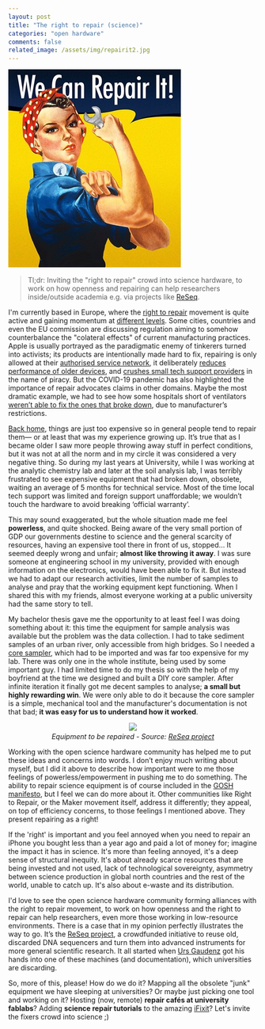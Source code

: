 ```yaml
---
layout: post
title: "The right to repair (science)"
categories: "open hardware"
comments: false
related_image: /assets/img/repairit2.jpg
---
```

<p align='left'>
<img src='/assets/img/repairit2.jpg'>
</p>

>Tl;dr: Inviting the "right to repair" crowd into science hardware, to work on how openness and repairing can help researchers inside/outside academia e.g. via projects like [ReSeq](https://reseq.hackteria.org/).


I'm currently based in Europe, where the [right to repair](https://repair.eu) movement is quite active and gaining momentum at [different levels](https://www.ifixit.com/News/35606/right-to-repair-is-gaining-ground-in-2020). Some cities, countries and even the EU commission are discussing regulation aiming to somehow counterbalance the "colateral effects" of current manufacturing practices. Apple is usually portrayed as the paradigmatic enemy of tinkerers turned into activists; its products are intentionally made hard to fix, repairing is only allowed at their [authorised service network](https://www.theverge.com/2020/2/6/21126970/apple-iphone-independent-repair-contract-search-audit), it deliberately [reduces performance of older devices](https://www.theverge.com/2017/12/20/16800058/apple-iphone-slow-fix-battery-life-capacity), and [crushes small tech support providers](https://repair.eu/news/apple-crushes-one-man-repair-shop/) in the name of piracy. But the COVID-19 pandemic has also highlighted the importance of repair advocates claims in other domains. Maybe the most dramatic example, we had to see how some hospitals short of ventilators [weren’t able to fix the ones that broke down](https://www.businessinsider.com/ventilator-manufacturers-dont-let-hospitals-fix-coronavirus-right-to-repair-2020-5?r=US&IR=T), due to manufacturer’s restrictions.

[Back home](https://en.wikipedia.org/wiki/Buenos_Aires), things are just too expensive so in general people tend to repair them— or at least that was my experience growing up. It’s true that as I became older I saw more people throwing away stuff in perfect conditions, but it was not at all the norm and in my circle it was considered a very negative thing. So during my last years at University, while I was working at the analytic chemistry lab and later at the soil analysis lab, I was terribly frustrated to see expensive equipment that had broken down, obsolete, waiting an average of 5 months for technical service. Most of the time local tech support was limited and foreign support unaffordable; we wouldn’t touch the hardware to avoid breaking ‘official warranty’. 

This may sound exaggerated, but the whole situation made me feel **powerless**, and quite shocked. Being aware of the very small portion of GDP our governments destine to science and the general scarcity of resources, having an expensive tool there in front of us, stopped... It seemed deeply wrong and unfair; **almost like throwing it away**. I was sure someone at engineering school in my university, provided with enough information on the electronics, would have been able to fix it. But instead we had to adapt our research activities, limit the number of samples to analyse and pray that the working equipment kept functioning. When I shared this with my friends, almost everyone working at a public university had the same story to tell.

My bachelor thesis gave me the opportunity to at least feel I was doing something about it: this time the equipment for sample analysis was available but the problem was the data collection. I had to take sediment samples of an urban river, only accessible from high bridges. So I needed a [core sampler](http://www.kc-denmark.dk/media/11625/13.030%20-%20Kajak%20sediment%20Sampler%20-%20Manual.pdf), which had to be imported and was far too expensive for my lab. There was only one in the whole institute, being used by some important guy. I had limited time to do my thesis so with the help of my boyfriend at the time we designed and built a DIY core sampler. After infinite iteration it finally got me decent samples to analyse; **a small but highly rewarding win**. We were only able to do it because the core sampler is a simple, mechanical tool and the manufacturer's documentation is not that bad; **it was easy for us to understand how it worked**. 

<p align='center'>
    <img src='https://reseq.hackteria.org/400px-HiSeq.jpg'><br>  
    <i>Equipment to be repaired - Source: <a href='https://reseq.hackteria.org'>ReSeq project</a></i>
</p>

Working with the open science hardware community has helped me to put these ideas and concerns into words. I don’t enjoy much writing about myself, but I did it above to describe how important were to me those feelings of powerless/empowerment in pushing me to do something. The ability to repair science equipment is of course included in the [GOSH manifesto](http://openhardware.science/gosh-manifesto), but I feel we can do more about it. Other communities like Right to Repair, or the Maker movement itself, address it differently; they appeal, on top of efficiency concerns, to those feelings I mentioned above. They present repairing as a right! 

If the 'right' is important and you feel annoyed when you need to repair an iPhone you bought less than a year ago and paid a lot of money for; imagine the impact it has in science. It's more than feeling annoyed, it's a deep sense of structural inequity. It's about already scarce resources that are being invested and not used, lack of technological sovereignty, asymmetry between science production in global north countries and the rest of the world, unable to catch up. It's also about e-waste and its distribution.

I'd love to see the open science hardware community forming alliances with the right to repair movement, to work on how openness and the right to repair can help researchers, even more those working in low-resource environments. There is a case that in my opinion perfectly illustrates the way to go. It’s the [ReSeq project](https://reseq.hackteria.org/), a crowdfunded initiative to reuse old, discarded DNA sequencers and turn them into advanced instruments for more general scientific research. It all started when [Urs Gaudenz](http://gaudilabs.ch/) got his hands into one of these machines (and documentation), which universities are discarding. 

So, more of this, please! How do we do it? Mapping all the obsolete "junk" equipment we have sleeping at universities? Or maybe just picking one tool and working on it? Hosting (now, remote) **repair cafés at university fablabs**? Adding **science repair tutorials** to the amazing [iFixit](ifixit.com)? Let's invite the fixers crowd into science ;)



